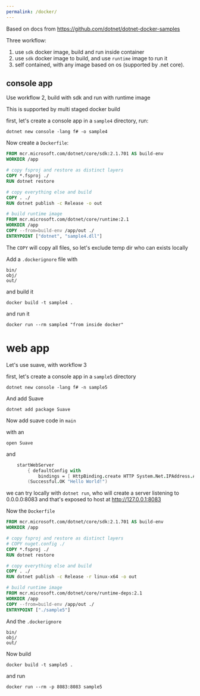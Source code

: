 ```yaml
---
permalink: /docker/
---
```


Based on docs from https://github.com/dotnet/dotnet-docker-samples

Three workflow:

1. use `sdk` docker image, build and run inside container
2. use `sdk` docker image to build, and use `runtime` image to run it
3. self contained, with any image based on os (supported by .net core).

## console app

Use workflow 2, build with sdk and run with runtime image

This is supported by multi staged docker build

first, let's create a console app in a `sample4` directory, run:

```
dotnet new console -lang f# -o sample4
```

Now create a `Dockerfile`:

```dockerfile
FROM mcr.microsoft.com/dotnet/core/sdk:2.1.701 AS build-env
WORKDIR /app

# copy fsproj and restore as distinct layers
COPY *.fsproj ./
RUN dotnet restore

# copy everything else and build
COPY . ./
RUN dotnet publish -c Release -o out

# build runtime image
FROM mcr.microsoft.com/dotnet/core/runtime:2.1 
WORKDIR /app
COPY --from=build-env /app/out ./
ENTRYPOINT ["dotnet", "sample4.dll"]
```

The `COPY` will copy all files, so let's exclude temp dir who can exists locally

Add a `.dockerignore` file with

```
bin/
obj/
out/
```

and build it

```
docker build -t sample4 .
```

and run it

```
docker run --rm sample4 "from inside docker"
```

# web app

Let's use suave, with workflow 3

first, let's create a console app in a `sample5` directory

```
dotnet new console -lang f# -n sample5
```

And add Suave

```
dotnet add package Suave
```

Now add suave code in `main`

with an

```
open Suave
```

and

```fsharp
    startWebServer
        { defaultConfig with
            bindings = [ HttpBinding.create HTTP System.Net.IPAddress.Any 8083us ] }
        (Successful.OK "Hello World!")
```

we can try locally with `dotnet run`, who will create a server listening to 0.0.0.0:8083
and that's exposed to host at http://127.0.0.1:8083

Now the `Dockerfile`

```dockerfile
FROM mcr.microsoft.com/dotnet/core/sdk:2.1.701 AS build-env
WORKDIR /app

# copy fsproj and restore as distinct layers
# COPY nuget.config ./
COPY *.fsproj ./
RUN dotnet restore

# copy everything else and build
COPY . ./
RUN dotnet publish -c Release -r linux-x64 -o out

# build runtime image
FROM mcr.microsoft.com/dotnet/core/runtime-deps:2.1
WORKDIR /app
COPY --from=build-env /app/out ./
ENTRYPOINT ["./sample5"]
```

And the `.dockerignore`

```
bin/
obj/
out/
```

Now build

```
docker build -t sample5 .
```

and run

```
docker run --rm -p 8083:8083 sample5
```
